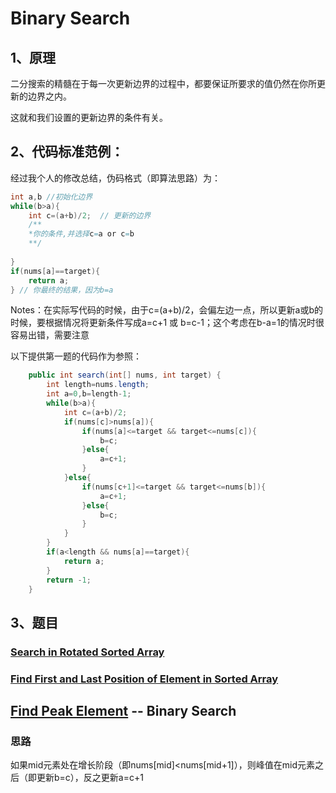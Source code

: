 # Binary Search

## 1、原理

二分搜索的精髓在于每一次更新边界的过程中，都要保证所要求的值仍然在你所更新的边界之内。

这就和我们设置的更新边界的条件有关。

## 2、代码标准范例：



经过我个人的修改总结，伪码格式（即算法思路）为：

```java
int a,b //初始化边界
while(b>a){
    int c=(a+b)/2;  // 更新的边界
    /**
    *你的条件,并选择c=a or c=b
    **/
   
}
if(nums[a]==target){
    return a;
} // 你最终的结果，因为b=a
```



Notes：在实际写代码的时候，由于c=(a+b)/2，会偏左边一点，所以更新a或b的时候，要根据情况将更新条件写成a=c+1 或 b=c-1；这个考虑在b-a=1的情况时很容易出错，需要注意

以下提供第一题的代码作为参照：

```java
    public int search(int[] nums, int target) {
        int length=nums.length;
        int a=0,b=length-1;  
        while(b>a){
            int c=(a+b)/2;
            if(nums[c]>nums[a]){
                if(nums[a]<=target && target<=nums[c]){
                    b=c;
                }else{
                    a=c+1;
                }
            }else{
                if(nums[c+1]<=target && target<=nums[b]){
                    a=c+1;
                }else{
                    b=c;
                }
            }
        }
        if(a<length && nums[a]==target){
            return a;
        }
        return -1;
    }
```



## 3、题目

### [Search in Rotated Sorted Array](https://leetcode.com/problems/search-in-rotated-sorted-array)  



### [Find First and Last Position of Element in Sorted Array](https://leetcode.com/problems/find-first-and-last-position-of-element-in-sorted-array)  



## [Find Peak Element](https://leetcode.com/problems/find-peak-element) -- Binary Search

### 思路

如果mid元素处在增长阶段（即nums[mid]<nums[mid+1]），则峰值在mid元素之后（即更新b=c），反之更新a=c+1



